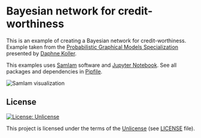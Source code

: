 # Bayesian network for credit-worthiness

This is an example of creating a Bayesian network for credit-worthiness. Example taken
from the [Probabilistic Graphical Models Specialization](https://www.coursera.org/specializations/probabilistic-graphical-models)
presented by [Daphne Koller](https://ai.stanford.edu/~koller/).

This examples uses [SamIam](http://reasoning.cs.ucla.edu/samiam/) software and [Jupyter Notebook](https://jupyter.org/).
See all packages and dependencies in [Pipfile](<https://github.com/zsxoff/bayessian-network-credit/blob/master/Pipfile>).

![SamIam visualization](<https://github.com/zsxoff/bayessian-network-credit/raw/master/images/samiam.png>)

## License

[![License: Unlicense](https://img.shields.io/badge/License-Unlicense-green.svg?style=flat-square)](https://unlicense.org/)

This project is licensed under the terms of the [Unlicense](https://unlicense.org/) (see
[LICENSE](<https://github.com/zsxoff/bayessian-network-credit/blob/master/LICENSE>)
file).
